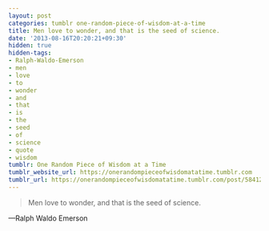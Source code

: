 ```yaml
---
layout: post
categories: tumblr one-random-piece-of-wisdom-at-a-time
title: Men love to wonder, and that is the seed of science.
date: '2013-08-16T20:20:21+09:30'
hidden: true
hidden-tags:
- Ralph-Waldo-Emerson
- men
- love
- to
- wonder
- and
- that
- is
- the
- seed
- of
- science
- quote
- wisdom
tumblr: One Random Piece of Wisdom at a Time
tumblr_website_url: https://onerandompieceofwisdomatatime.tumblr.com
tumblr_url: https://onerandompieceofwisdomatatime.tumblr.com/post/58412170777/men-love-to-wonder-and-that-is-the-seed-of
---
```

> Men love to wonder, and that is the seed of science.

—Ralph Waldo Emerson
